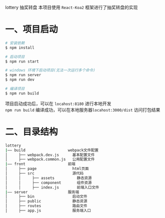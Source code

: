lottery 抽奖转盘
本项目使用 `React-Koa2` 框架进行了抽奖转盘的实现

# 一、项目启动
```sh
# 安装依赖
$ npm install

# 启动项目
$ npm run start

# windows 环境下启动项目(无法一次运行多个命令)
$ npm run server
$ npm run dev

# 编译项目
$ npm run build
```
项目启动成功后，可以在 `locahost:8180` 进行本地开发  
`npm run build` 编译成功，可以在本地服务器`locahost:3000/dist` 访问打包结果

# 二、目录结构
```sh
lottery
|—— build                   webpack文件配置
│     ├── webpack.dev.js      基本配置文件
│     ├── webpack.common.js   公用配置文件
|—— front                   前端
│     ├── page                html页面
│     ├── src                 源代码
│     │     ├── assets          静态资源
│     │     ├── component       组件资源
│     │     ├── index.js        前端入口文件
|—— server                  服务端
│     ├── bin                 启动文件
│     ├── public              静态资源
│     ├── routes              路由文件
│     ├── app.js              服务端入口
```  